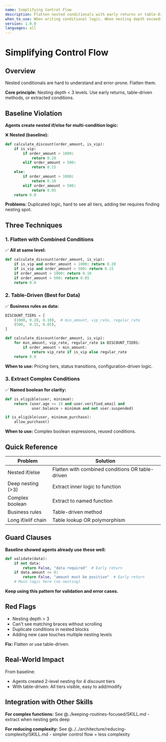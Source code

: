 ```yaml
---
name: Simplifying Control Flow
description: Flatten nested conditionals with early returns or table-driven methods - keep nesting depth under 3 levels
when_to_use: When writing conditional logic. When nesting depth exceeds 2-3 levels. When multiple conditions determine outcome. When similar if/else patterns repeat. When business rules encoded in nested ifs. When control flow is hard to follow. When nested if statements exist. When adding new cases requires deep surgery.
version: 1.0.0
languages: all
---
```


# Simplifying Control Flow

## Overview

Nested conditionals are hard to understand and error-prone. Flatten them.

**Core principle:** Nesting depth < 3 levels. Use early returns, table-driven methods, or extracted conditions.

## Baseline Violation

**Agents create nested if/else for multi-condition logic:**

❌ **Nested (baseline):**
```python
def calculate_discount(order_amount, is_vip):
    if is_vip:
        if order_amount > 1000:
            return 0.20
        elif order_amount > 500:
            return 0.15
    else:
        if order_amount > 1000:
            return 0.10
        elif order_amount > 500:
            return 0.05
    return 0.0
```

**Problems:** Duplicated logic, hard to see all tiers, adding tier requires finding nesting spot.

## Three Techniques

### 1. Flatten with Combined Conditions

✅ **All at same level:**
```python
def calculate_discount(order_amount, is_vip):
    if is_vip and order_amount > 1000: return 0.20
    if is_vip and order_amount > 500: return 0.15
    if order_amount > 1000: return 0.10
    if order_amount > 500: return 0.05
    return 0.0
```

### 2. Table-Driven (Best for Data)

✅ **Business rules as data:**
```python
DISCOUNT_TIERS = [
    (1000, 0.20, 0.10),  # min_amount, vip_rate, regular_rate
    (500,  0.15, 0.05),
]

def calculate_discount(order_amount, is_vip):
    for min_amount, vip_rate, regular_rate in DISCOUNT_TIERS:
        if order_amount > min_amount:
            return vip_rate if is_vip else regular_rate
    return 0.0
```

**When to use:** Pricing tiers, status transitions, configuration-driven logic.

### 3. Extract Complex Conditions

✅ **Named boolean for clarity:**
```python
def is_eligible(user, minimum):
    return (user.age >= 18 and user.verified_email and
            user.balance > minimum and not user.suspended)

if is_eligible(user, minimum_purchase):
    allow_purchase()
```

**When to use:** Complex boolean expressions, reused conditions.

## Quick Reference

| Problem | Solution |
|---------|----------|
| Nested if/else | Flatten with combined conditions OR table-driven |
| Deep nesting (>3) | Extract inner logic to function |
| Complex boolean | Extract to named function |
| Business rules | Table-driven method |
| Long if/elif chain | Table lookup OR polymorphism |

## Guard Clauses

**Baseline showed agents already use these well:**

```python
def validate(data):
    if not data:
        return False, "data required"  # Early return
    if data.amount <= 0:
        return False, "amount must be positive"  # Early return
    # Main logic here (no nesting)
```

**Keep using this pattern for validation and error cases.**

## Red Flags

- Nesting depth > 3
- Can't see matching braces without scrolling
- Duplicate conditions in nested blocks
- Adding new case touches multiple nesting levels

**Fix:** Flatten or use table-driven.

## Real-World Impact

From baseline:
- Agents created 2-level nesting for 4 discount tiers
- With table-driven: All tiers visible, easy to add/modify

## Integration with Other Skills

**For complex functions:** See @../keeping-routines-focused/SKILL.md - extract when nesting gets deep

**For reducing complexity:** See @../../architecture/reducing-complexity/SKILL.md - simpler control flow = less complexity
